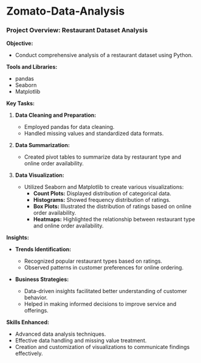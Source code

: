 # Zomato-Data-Analysis
### Project Overview: Restaurant Dataset Analysis

**Objective:**
- Conduct comprehensive analysis of a restaurant dataset using Python.

**Tools and Libraries:**
- pandas
- Seaborn
- Matplotlib

**Key Tasks:**
1. **Data Cleaning and Preparation:**
   - Employed pandas for data cleaning.
   - Handled missing values and standardized data formats.

2. **Data Summarization:**
   - Created pivot tables to summarize data by restaurant type and online order availability.

3. **Data Visualization:**
   - Utilized Seaborn and Matplotlib to create various visualizations:
     - **Count Plots:** Displayed distribution of categorical data.
     - **Histograms:** Showed frequency distribution of ratings.
     - **Box Plots:** Illustrated the distribution of ratings based on online order availability.
     - **Heatmaps:** Highlighted the relationship between restaurant type and online order availability.

**Insights:**
- **Trends Identification:**
  - Recognized popular restaurant types based on ratings.
  - Observed patterns in customer preferences for online ordering.

- **Business Strategies:**
  - Data-driven insights facilitated better understanding of customer behavior.
  - Helped in making informed decisions to improve service and offerings.

**Skills Enhanced:**
- Advanced data analysis techniques.
- Effective data handling and missing value treatment.
- Creation and customization of visualizations to communicate findings effectively.
